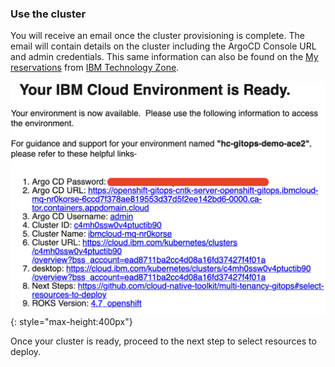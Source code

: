 ### Use the cluster

You will receive an email once the cluster provisioning is complete.  The email will contain details on the cluster including the ArgoCD Console URL and admin credentials.  This same information can also be found on the [My reservations](https://techzone.ibm.com/my/reservations) from [IBM Technology Zone](https://techzone.ibm.com/).

![](images/techzone-cluster-details.png){: style="max-height:400px"}

Once your cluster is ready, proceed to the next step to select resources to deploy.
